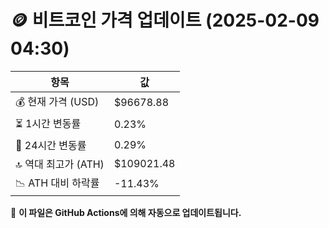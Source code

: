 # 🪙 비트코인 가격 업데이트 (2025-02-09 04:30)

| 항목                | 값 |
|--------------------|----------------|
| 💰 현재 가격 (USD) | $96678.88 |
| ⏳ 1시간 변동률    | 0.23% |
| 📆 24시간 변동률   | 0.29% |
| 🔝 역대 최고가 (ATH) | $109021.48 |
| 📉 ATH 대비 하락률 | -11.43% |

🔄 **이 파일은 GitHub Actions에 의해 자동으로 업데이트됩니다.**
